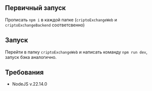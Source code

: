 ## Первичный запуск

Прописать `npm i` в каждой папке (`criptoExchangeWeb` и `criptoExchangeBackend` соответсвенно)

## Запуск 

Перейти в папку `criptoExchangeWeb` и написать команду `npm run dev`, запуск бэка аналогично.

## Требования

* NodeJS v.22.14.0